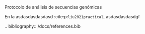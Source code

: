 Protocolo de análisis de secuencias genómicas 

En la asdasdasdasdasd :cite:p:`liu2021practical`, asdasdasdasdgf




.. bibliography:: /docs/references.bib
